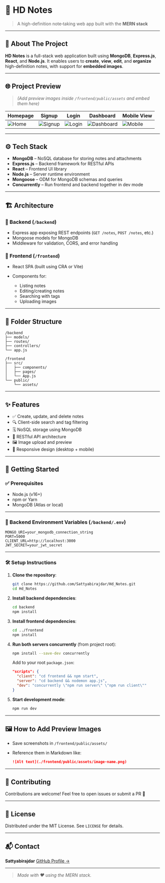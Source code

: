 # 📓 HD Notes

> A high-definition note‑taking web app built with the **MERN stack**

---

## 🧩 About The Project

**HD Notes** is a full-stack web application built using **MongoDB**, **Express.js**, **React**, and **Node.js**. It enables users to **create**, **view**, **edit**, and **organize** high-definition notes, with support for **embedded images**.

---

## 🌐 Project Preview

> *(Add preview images inside `/frontend/public/assets` and embed them here)*

| Homepage                                   | Signup                                         | Login                                        | Dashboard                                            | Mobile View                                              |
| ------------------------------------------ | ---------------------------------------------- | -------------------------------------------- | ---------------------------------------------------- | -------------------------------------------------------- |
| ![Home](./frontend/public/assets/home.png) | ![Signup](./frontend/public/assets/signup.png) | ![Login](./frontend/public/assets/login.png) | ![Dashboard](./frontend/public/assets/dashboard.png) | ![Mobile](./frontend/public/assets/mobile-dashboard.png) |

---

## ⚙️ Tech Stack

* **MongoDB** – NoSQL database for storing notes and attachments
* **Express.js** – Backend framework for RESTful APIs
* **React** – Frontend UI library
* **Node.js** – Server runtime environment
* **Mongoose** – ODM for MongoDB schemas and queries
* **Concurrently** – Run frontend and backend together in dev mode

---

## 🏗️ Architecture

### 🔹 Backend (`/backend`)

* Express app exposing REST endpoints (`GET /notes`, `POST /notes`, etc.)
* Mongoose models for MongoDB
* Middleware for validation, CORS, and error handling

### 🔹 Frontend (`/frontend`)

* React SPA (built using CRA or Vite)
* Components for:

  * Listing notes
  * Editing/creating notes
  * Searching with tags
  * Uploading images

---

## 📁 Folder Structure

```
/backend
├── models/
├── routes/
├── controllers/
└── app.js

/frontend
├── src/
│   ├── components/
│   ├── pages/
│   └── App.js
└── public/
    └── assets/
```

---

## ✨ Features

* ✅ Create, update, and delete notes
* 🔍 Client-side search and tag filtering
* 🗓️ NoSQL storage using MongoDB
* 📡 RESTful API architecture
* 🖼️ Image upload and preview
* 📱 Responsive design (desktop + mobile)

---

## 🚀 Getting Started

### ✅ Prerequisites

* Node.js (v16+)
* npm or Yarn
* MongoDB (Atlas or local)

---

### 🔧 Backend Environment Variables (`/backend/.env`)

```env
MONGO_URI=your_mongodb_connection_string
PORT=5000
CLIENT_URL=http://localhost:3000
JWT_SECRET=your_jwt_secret
```

---

### 🛠️ Setup Instructions

1. **Clone the repository**:

   ```bash
   git clone https://github.com/Sattyabirajdar/Hd_Notes.git
   cd Hd_Notes
   ```

2. **Install backend dependencies**:

   ```bash
   cd backend
   npm install
   ```

3. **Install frontend dependencies**:

   ```bash
   cd ../frontend
   npm install
   ```

4. **Run both servers concurrently** (from project root):

   ```bash
   npm install --save-dev concurrently
   ```

   Add to your root `package.json`:

   ```json
   "scripts": {
     "client": "cd frontend && npm start",
     "server": "cd backend && nodemon app.js",
     "dev": "concurrently \"npm run server\" \"npm run client\""
   }
   ```

5. **Start development mode**:

   ```bash
   npm run dev
   ```

---

## 🖼️ How to Add Preview Images

* Save screenshots in `/frontend/public/assets/`
* Reference them in Markdown like:

  ```markdown
  ![Alt text](./frontend/public/assets/image-name.png)
  ```

---

## 🤝 Contributing

Contributions are welcome! Feel free to open issues or submit a PR 🙌

---

## 📜 License

Distributed under the MIT License. See `LICENSE` for details.

---

## 📬 Contact

**Sattyabirajdar**
[GitHub Profile →](https://github.com/Sattyabirajdar)

---

> *Made with ❤️ using the MERN stack.*
